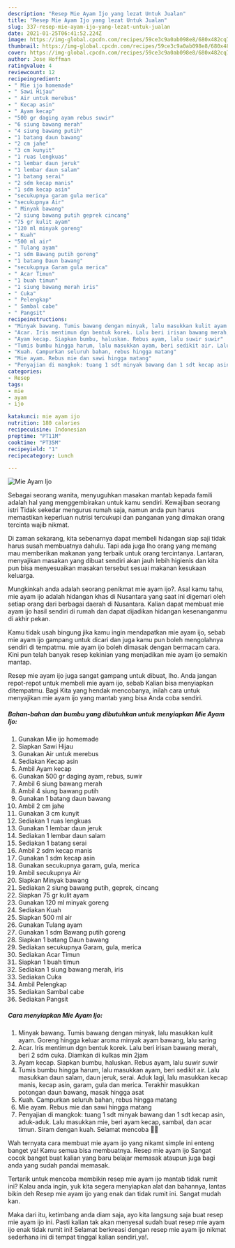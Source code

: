 ```yaml
---
description: "Resep Mie Ayam Ijo yang lezat Untuk Jualan"
title: "Resep Mie Ayam Ijo yang lezat Untuk Jualan"
slug: 337-resep-mie-ayam-ijo-yang-lezat-untuk-jualan
date: 2021-01-25T06:41:52.224Z
image: https://img-global.cpcdn.com/recipes/59ce3c9a0ab098e8/680x482cq70/mie-ayam-ijo-foto-resep-utama.jpg
thumbnail: https://img-global.cpcdn.com/recipes/59ce3c9a0ab098e8/680x482cq70/mie-ayam-ijo-foto-resep-utama.jpg
cover: https://img-global.cpcdn.com/recipes/59ce3c9a0ab098e8/680x482cq70/mie-ayam-ijo-foto-resep-utama.jpg
author: Jose Hoffman
ratingvalue: 4
reviewcount: 12
recipeingredient:
- " Mie ijo homemade"
- " Sawi Hijau"
- " Air untuk merebus"
- " Kecap asin"
- " Ayam kecap"
- "500 gr daging ayam rebus suwir"
- "6 siung bawang merah"
- "4 siung bawang putih"
- "1 batang daun bawang"
- "2 cm jahe"
- "3 cm kunyit"
- "1 ruas lengkuas"
- "1 lembar daun jeruk"
- "1 lembar daun salam"
- "1 batang serai"
- "2 sdm kecap manis"
- "1 sdm kecap asin"
- "secukupnya garam gula merica"
- "secukupnya Air"
- " Minyak bawang"
- "2 siung bawang putih geprek cincang"
- "75 gr kulit ayam"
- "120 ml minyak goreng"
- " Kuah"
- "500 ml air"
- " Tulang ayam"
- "1 sdm Bawang putih goreng"
- "1 batang Daun bawang"
- "secukupnya Garam gula merica"
- " Acar Timun"
- "1 buah timun"
- "1 siung bawang merah iris"
- " Cuka"
- " Pelengkap"
- " Sambal cabe"
- " Pangsit"
recipeinstructions:
- "Minyak bawang. Tumis bawang dengan minyak, lalu masukkan kulit ayam. Goreng hingga keluar aroma minyak ayam bawang, lalu saring"
- "Acar. Iris mentimun dgn bentuk korek. Lalu beri irisan bawang merah, beri 2 sdm cuka. Diamkan di kulkas min 2jam"
- "Ayam kecap. Siapkan bumbu, haluskan. Rebus ayam, lalu suwir suwir"
- "Tumis bumbu hingga harum, lalu masukkan ayam, beri sedikit air. Lalu masukkan daun salam, daun jeruk, serai. Aduk lagi, lalu masukkan kecap manis, kecap asin, garam, gula dan merica. Terakhir masukkan potongan daun bawang, masak hingga asat"
- "Kuah. Campurkan seluruh bahan, rebus hingga matang"
- "Mie ayam. Rebus mie dan sawi hingga matang"
- "Penyajian di mangkok: tuang 1 sdt minyak bawang dan 1 sdt kecap asin, aduk-aduk. Lalu masukkan mie, beri ayam kecap, sambal, dan acar timun. Siram dengan kuah. Selamat mencoba 💚💚"
categories:
- Resep
tags:
- mie
- ayam
- ijo

katakunci: mie ayam ijo 
nutrition: 180 calories
recipecuisine: Indonesian
preptime: "PT11M"
cooktime: "PT35M"
recipeyield: "1"
recipecategory: Lunch

---
```



![Mie Ayam Ijo](https://img-global.cpcdn.com/recipes/59ce3c9a0ab098e8/680x482cq70/mie-ayam-ijo-foto-resep-utama.jpg)

Sebagai seorang wanita, menyuguhkan masakan mantab kepada famili adalah hal yang menggembirakan untuk kamu sendiri. Kewajiban seorang istri Tidak sekedar mengurus rumah saja, namun anda pun harus memastikan keperluan nutrisi tercukupi dan panganan yang dimakan orang tercinta wajib nikmat.

Di zaman  sekarang, kita sebenarnya dapat membeli hidangan siap saji tidak harus susah membuatnya dahulu. Tapi ada juga lho orang yang memang mau memberikan makanan yang terbaik untuk orang tercintanya. Lantaran, menyajikan masakan yang dibuat sendiri akan jauh lebih higienis dan kita pun bisa menyesuaikan masakan tersebut sesuai makanan kesukaan keluarga. 



Mungkinkah anda adalah seorang penikmat mie ayam ijo?. Asal kamu tahu, mie ayam ijo adalah hidangan khas di Nusantara yang saat ini digemari oleh setiap orang dari berbagai daerah di Nusantara. Kalian dapat membuat mie ayam ijo hasil sendiri di rumah dan dapat dijadikan hidangan kesenanganmu di akhir pekan.

Kamu tidak usah bingung jika kamu ingin mendapatkan mie ayam ijo, sebab mie ayam ijo gampang untuk dicari dan juga kamu pun boleh mengolahnya sendiri di tempatmu. mie ayam ijo boleh dimasak dengan bermacam cara. Kini pun telah banyak resep kekinian yang menjadikan mie ayam ijo semakin mantap.

Resep mie ayam ijo juga sangat gampang untuk dibuat, lho. Anda jangan repot-repot untuk membeli mie ayam ijo, sebab Kalian bisa menyiapkan ditempatmu. Bagi Kita yang hendak mencobanya, inilah cara untuk menyajikan mie ayam ijo yang mantab yang bisa Anda coba sendiri.

<!--inarticleads1-->

##### Bahan-bahan dan bumbu yang dibutuhkan untuk menyiapkan Mie Ayam Ijo:

1. Gunakan  Mie ijo homemade
1. Siapkan  Sawi Hijau
1. Gunakan  Air untuk merebus
1. Sediakan  Kecap asin
1. Ambil  Ayam kecap
1. Gunakan 500 gr daging ayam, rebus, suwir
1. Ambil 6 siung bawang merah
1. Ambil 4 siung bawang putih
1. Gunakan 1 batang daun bawang
1. Ambil 2 cm jahe
1. Gunakan 3 cm kunyit
1. Sediakan 1 ruas lengkuas
1. Gunakan 1 lembar daun jeruk
1. Sediakan 1 lembar daun salam
1. Sediakan 1 batang serai
1. Ambil 2 sdm kecap manis
1. Gunakan 1 sdm kecap asin
1. Gunakan secukupnya garam, gula, merica
1. Ambil secukupnya Air
1. Siapkan  Minyak bawang
1. Sediakan 2 siung bawang putih, geprek, cincang
1. Siapkan 75 gr kulit ayam
1. Gunakan 120 ml minyak goreng
1. Sediakan  Kuah
1. Siapkan 500 ml air
1. Gunakan  Tulang ayam
1. Gunakan 1 sdm Bawang putih goreng
1. Siapkan 1 batang Daun bawang
1. Sediakan secukupnya Garam, gula, merica
1. Sediakan  Acar Timun
1. Siapkan 1 buah timun
1. Sediakan 1 siung bawang merah, iris
1. Sediakan  Cuka
1. Ambil  Pelengkap
1. Sediakan  Sambal cabe
1. Sediakan  Pangsit




<!--inarticleads2-->

##### Cara menyiapkan Mie Ayam Ijo:

1. Minyak bawang. Tumis bawang dengan minyak, lalu masukkan kulit ayam. Goreng hingga keluar aroma minyak ayam bawang, lalu saring
1. Acar. Iris mentimun dgn bentuk korek. Lalu beri irisan bawang merah, beri 2 sdm cuka. Diamkan di kulkas min 2jam
1. Ayam kecap. Siapkan bumbu, haluskan. Rebus ayam, lalu suwir suwir
1. Tumis bumbu hingga harum, lalu masukkan ayam, beri sedikit air. Lalu masukkan daun salam, daun jeruk, serai. Aduk lagi, lalu masukkan kecap manis, kecap asin, garam, gula dan merica. Terakhir masukkan potongan daun bawang, masak hingga asat
1. Kuah. Campurkan seluruh bahan, rebus hingga matang
1. Mie ayam. Rebus mie dan sawi hingga matang
1. Penyajian di mangkok: tuang 1 sdt minyak bawang dan 1 sdt kecap asin, aduk-aduk. Lalu masukkan mie, beri ayam kecap, sambal, dan acar timun. Siram dengan kuah. Selamat mencoba 💚💚




Wah ternyata cara membuat mie ayam ijo yang nikamt simple ini enteng banget ya! Kamu semua bisa membuatnya. Resep mie ayam ijo Sangat cocok banget buat kalian yang baru belajar memasak ataupun juga bagi anda yang sudah pandai memasak.

Tertarik untuk mencoba membikin resep mie ayam ijo mantab tidak rumit ini? Kalau anda ingin, yuk kita segera menyiapkan alat dan bahannya, lantas bikin deh Resep mie ayam ijo yang enak dan tidak rumit ini. Sangat mudah kan. 

Maka dari itu, ketimbang anda diam saja, ayo kita langsung saja buat resep mie ayam ijo ini. Pasti kalian tak akan menyesal sudah buat resep mie ayam ijo enak tidak rumit ini! Selamat berkreasi dengan resep mie ayam ijo nikmat sederhana ini di tempat tinggal kalian sendiri,ya!.

